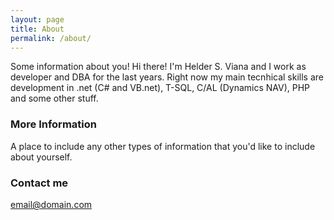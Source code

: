 ```yaml
---
layout: page
title: About
permalink: /about/
---
```


Some information about you!
Hi there! I'm Helder S. Viana and I work as developer and DBA for the last years.
Right now my main tecnhical skills are development in .net (C# and VB.net), T-SQL, C/AL (Dynamics NAV), PHP and some other stuff.


### More Information

A place to include any other types of information that you'd like to include about yourself.

### Contact me

[email@domain.com](mailto:email@domain.com)
